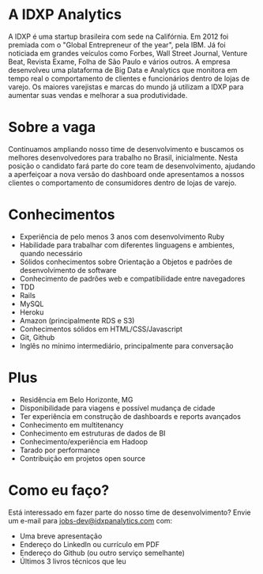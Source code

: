 # A IDXP Analytics

A IDXP é uma startup brasileira com sede na Califórnia. Em 2012 foi premiada com o "Global Entrepreneur of the year", pela IBM. Já foi noticiada em grandes veículos como Forbes, Wall Street Journal, Venture Beat, Revista Exame, Folha de São Paulo e vários outros.
A empresa desenvolveu uma plataforma de Big Data e Analytics que monitora em tempo real o comportamento de clientes e funcionários dentro de lojas de varejo. Os maiores varejistas e marcas do mundo já utilizam a IDXP para aumentar suas vendas e melhorar a sua produtividade. 

# Sobre a vaga
Continuamos ampliando nosso time de desenvolvimento e buscamos os melhores desenvolvedores para trabalho no Brasil, inicialmente. 
Nesta posição o candidato fará parte do core team de desenvolvimento, ajudando a aperfeiçoar a nova versão do dashboard onde apresentamos a nossos clientes o comportamento de consumidores dentro de lojas de varejo.

# Conhecimentos
- Experiência de pelo menos 3 anos com desenvolvimento Ruby
- Habilidade para trabalhar com diferentes linguagens e ambientes, quando necessário
- Sólidos conhecimentos sobre Orientação a Objetos e padrões de desenvolvimento de software
- Conhecimento de padrões web e compatibilidade entre navegadores
- TDD
- Rails
- MySQL
- Heroku
- Amazon (principalmente RDS e S3)
- Conhecimentos sólidos em HTML/CSS/Javascript
- Git, Github
- Inglês no mínimo intermediário, principalmente para conversação

# Plus
- Residência em Belo Horizonte, MG
- Disponibilidade para viagens e possível mudança de cidade
- Ter experiência em construção de dashboards e reports avançados
- Conhecimento em multitenancy
- Conhecimento em estruturas de dados de BI
- Conhecimento/experiência em Hadoop
- Tarado por performance
- Contribuição em projetos open source

# Como eu faço?
Está interessado em fazer parte do nosso time de desenvolvimento?
Envie um e-mail para jobs-dev@idxpanalytics.com com:
- Uma breve apresentação
- Endereço do LinkedIn ou currículo em PDF
- Endereço do Github (ou outro serviço semelhante)
- Últimos 3 livros técnicos que leu
